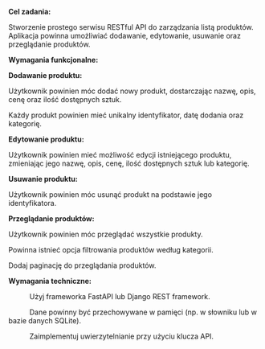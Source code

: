**Cel zadania:**

Stworzenie prostego serwisu RESTful API do zarządzania listą produktów. Aplikacja powinna umożliwiać dodawanie, edytowanie, usuwanie oraz przeglądanie produktów.

 

**Wymagania funkcjonalne:**

 

**Dodawanie produktu:**
 

Użytkownik powinien móc dodać nowy produkt, dostarczając nazwę, opis, cenę oraz ilość dostępnych sztuk.

Każdy produkt powinien mieć unikalny identyfikator, datę dodania oraz kategorię.

 

**Edytowanie produktu:**
 

Użytkownik powinien mieć możliwość edycji istniejącego produktu, zmieniając jego nazwę, opis, cenę, ilość dostępnych sztuk lub kategorię.

 

**Usuwanie produktu:**
 

Użytkownik powinien móc usunąć produkt na podstawie jego identyfikatora.

 

**Przeglądanie produktów:**
 

Użytkownik powinien móc przeglądać wszystkie produkty.

Powinna istnieć opcja filtrowania produktów według kategorii.

Dodaj paginację do przeglądania produktów.

 

**Wymagania techniczne:**

      Użyj frameworka FastAPI lub Django REST framework.

      Dane powinny być przechowywane w pamięci (np. w słowniku lub w bazie danych SQLite).

      Zaimplementuj uwierzytelnianie przy użyciu klucza API.
